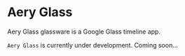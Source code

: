 Aery Glass
========

Aery Glass glassware is a Google Glass timeline app.

`Aery Glass` is currently under development.
Coming soon...
